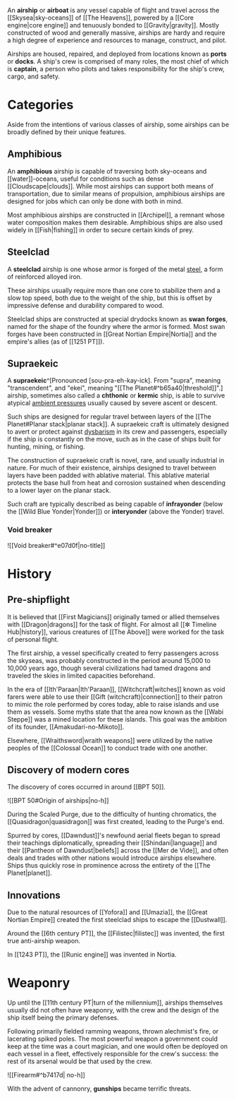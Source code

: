 An **airship** or **airboat** is any vessel capable of flight and travel across the [[Skysea|sky-oceans]] of [[The Heavens]], powered by a [[Core engine|core engine]] and tenuously bonded to [[Gravity|gravity]]. Mostly constructed of wood and generally massive, airships are hardy and require a high degree of experience and resources to manage, construct, and pilot.

Airships are housed, repaired, and deployed from locations known as **ports** or **docks**. A ship's crew is comprised of many roles, the most chief of which is **captain**, a person who pilots and takes responsibility for the ship's crew, cargo, and safety. 

# Categories
Aside from the intentions of various classes of airship, some airships can be broadly defined by their unique features. 

## Amphibious
An **amphibious** airship is capable of traversing both sky-oceans and [[water]]-oceans, useful for conditions such as dense [[Cloudscape|clouds]]. While most airships can support both means of transportation, due to similar means of propulsion, amphibious airships are designed for jobs which can only be done with both in mind.

Most amphibious airships are constructed in [[Archipel]], a remnant whose water composition makes them desirable. Amphibious ships are also used widely in [[Fish|fishing]] in order to secure certain kinds of prey. 
## Steelclad
A **steelclad** airship is one whose armor is forged of the metal [steel](https://en.m.wikipedia.org/wiki/Steel), a form of reinforced alloyed iron. 

These airships usually require more than one core to stabilize them and a slow top speed, both due to the weight of the ship, but this is offset by impressive defense and durability compared to wood.

Steelclad ships are constructed at special drydocks known as **swan forges**, named for the shape of the foundry where the armor is formed. Most swan forges have been constructed in [[Great Nortian Empire|Nortia]] and the empire's allies (as of [[1251 PT]]).

## Supraekeic
A **supraekeic**^[Pronounced [sou-pra-eh-kay-ick]. From "supra", meaning "transcendent", and "ekei", meaning "[[The Planet#^b65a40|threshold]]".] airship, sometimes also called a **chthonic** or **kermic** ship, is able to survive atypical [ambient pressures](https://en.wikipedia.org/wiki/Atmospheric_pressure) usually caused by severe ascent or descent. 

Such ships are designed for regular travel between layers of the [[The Planet#Planar stack|planar stack]]. A supraekeic craft is ultimately designed to avert or protect against [dysbarism](https://en.wikipedia.org/wiki/Dysbarism) in its crew and passengers, especially if the ship is constantly on the move, such as in the case of ships built for hunting, mining, or fishing.

The construction of supraekeic craft is novel, rare, and usually industrial in nature. For much of their existence, airships designed to travel between layers have been padded with ablative material. This ablative material protects the base hull from heat and corrosion sustained when descending to a lower layer on the planar stack. 

Such craft are typically described as being capable of **infrayonder** (below the [[Wild Blue Yonder|Yonder]]) or **interyonder** (above the Yonder) travel.

### Void breaker
![[Void breaker#^e07d0f|no-title]]
# History
## Pre-shipflight
It is believed that [[First Magicians]] originally tamed or allied themselves with [[Dragon|dragons]] for the task of flight. For almost all [[✼ Timeline Hub|history]], various creatures of [[The Above]] were worked for the task of personal flight.

The first airship, a vessel specifically created to ferry passengers across the skyseas, was probably constructed in the period around 15,000 to 10,000 years ago, though several civilizations had tamed dragons and traveled the skies in limited capacities beforehand.

In the era of [[Ith'Paraan|Ith'Paraan]], [[Witchcraft|witches]] known as void farers were able to use their [[Gift (witchcraft)|connection]] to their patron to mimic the role performed by cores today, able to raise islands and use them as vessels. Some myths state that the area now known as the [[Wabi Steppe]] was a mined location for these islands. This goal was the ambition of its founder, [[Amakudari-no-Mikoto]].

Elsewhere, [[Wraithsword|wraith weapons]] were utilized by the native peoples of the [[Colossal Ocean]] to conduct trade with one another.

## Discovery of modern cores
The discovery of cores occurred in around [[BPT 50]].

![[BPT 50#Origin of airships|no-h]]

During the Scaled Purge, due to the difficulty of hunting chromatics, the [[Quasidragon|quasidragon]] was first created, leading to the Purge's end. 

Spurred by cores, [[Dawndust]]'s newfound aerial fleets began to spread their teachings diplomatically, spreading their [[Shindani|language]] and their [[Pantheon of Dawndust|beliefs]] across the [[Mer de Vide]], and often deals and trades with other nations would introduce airships elsewhere. Ships thus quickly rose in prominence across the entirety of the [[The Planet|planet]].

## Innovations
Due to the natural resources of [[Yofora]] and [[Umazia]], the [[Great Nortian Empire]] created the first steelclad ships to escape the [[Dustwall]].

Around the [[6th century PT]], the [[Filistec|filistec]] was invented, the first true anti-airship weapon.

In [[1243 PT]], the [[Runic engine]] was invented in Nortia.

# Weaponry
Up until the [[11th century PT|turn of the millennium]], airships themselves usually did not often have weaponry, with the crew and the design of the ship itself being the primary defenses. 

Following primarily fielded ramming weapons, thrown alechmist's fire, or lacerating spiked poles.  The most powerful weapon a government could keep at the time was a court magician, and one would often be deployed on each vessel in a fleet, effectively responsible for the crew's success: the rest of its arsenal would be that used by the crew.

![[Firearm#^b7417d| no-h]]

With the advent of cannonry, **gunships** became terrific threats.
